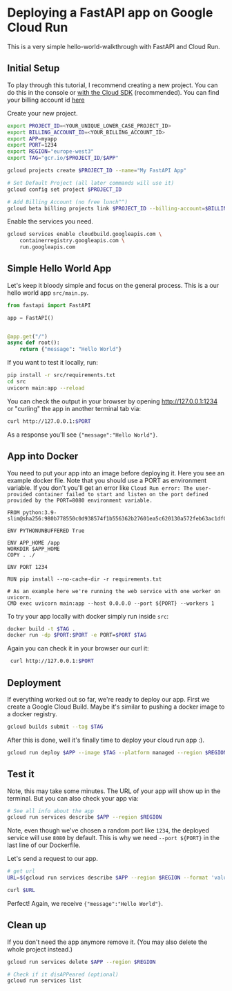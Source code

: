 # Deploying a FastAPI app on Google Cloud Run

This is a very simple hello-world-walkthrough with FastAPI and Cloud Run.


## Initial Setup
To play through this tutorial, I recommend creating a new project. You can do this in the console or [with the Cloud SDK](https://cloud.google.com/sdk/gcloud/reference/projects/create) (recommended). You can find your billing account id [here](https://console.cloud.google.com/billing)


Create  your new project.
```bash
export PROJECT_ID=<YOUR_UNIQUE_LOWER_CASE_PROJECT_ID>
export BILLING_ACCOUNT_ID=<YOUR_BILLING_ACCOUNT_ID>
export APP=myapp 
export PORT=1234
export REGION="europe-west3"
export TAG="gcr.io/$PROJECT_ID/$APP"

gcloud projects create $PROJECT_ID --name="My FastAPI App"

# Set Default Project (all later commands will use it) 
gcloud config set project $PROJECT_ID

# Add Billing Account (no free lunch^^)
gcloud beta billing projects link $PROJECT_ID --billing-account=$BILLING_ACCOUNT_ID
```

Enable the services you need.
```bash
gcloud services enable cloudbuild.googleapis.com \
    containerregistry.googleapis.com \
    run.googleapis.com
```

## Simple Hello World App

Let's keep it bloody simple and focus on the general process. This is a our hello world app `src/main.py`.
```python
from fastapi import FastAPI

app = FastAPI()


@app.get("/")
async def root():
    return {"message": "Hello World"}
```

If you want to test it locally, run:
```bash
pip install -r src/requirements.txt
cd src 
uvicorn main:app --reload
```

You can check the output in your browser by opening http://127.0.0.1:1234 or "curling" the app in another terminal tab via:
```bash
curl http://127.0.0.1:$PORT
```
As a response you'll see `{"message":"Hello World"}`.

## App into Docker

You need to put your app into an image before deploying it. Here you see an example docker file. Note that you should use a PORT as environment variable. If you don't you'll get an error like `Cloud Run error: The user-provided container failed to start and listen on the port defined provided by the PORT=8080 environment variable.`

```docker
FROM python:3.9-slim@sha256:980b778550c0d938574f1b556362b27601ea5c620130a572feb63ac1df03eda5 

ENV PYTHONUNBUFFERED True

ENV APP_HOME /app
WORKDIR $APP_HOME
COPY . ./

ENV PORT 1234

RUN pip install --no-cache-dir -r requirements.txt

# As an example here we're running the web service with one worker on uvicorn.
CMD exec uvicorn main:app --host 0.0.0.0 --port ${PORT} --workers 1
```

To try your app locally with docker simply run inside `src`:
```bash
docker build -t $TAG .
docker run -dp $PORT:$PORT -e PORT=$PORT $TAG
```

Again you can check it in your browser our curl it:
```bash
 curl http://127.0.0.1:$PORT
```

## Deployment
If everything worked out so far, we're ready to deploy our app. First we create a Google Cloud Build. Maybe it's similar to pushing a docker image to a docker registry.

```bash
gcloud builds submit --tag $TAG
```

After this is done, well it's finally time to deploy your cloud run app :).
```bash
gcloud run deploy $APP --image $TAG --platform managed --region $REGION --allow-unauthenticated
```

## Test it
Note, this may take some minutes. The URL of your app will show up in the terminal. But you can also check your app via:
```bash
# See all info about the app
gcloud run services describe $APP --region $REGION
```

Note, even though we've chosen a random port like `1234`, the deployed service will use `8080` by default. This is why we need `--port ${PORT}` in the last line of our Dockerfile.

Let's send a request to our app.
```bash
# get url
URL=$(gcloud run services describe $APP --region $REGION --format 'value(status.url)')

curl $URL
```
Perfect! Again, we receive `{"message":"Hello World"}`.

## Clean up
If you don't need the app anymore remove it. (You may also delete the whole project instead.)
```bash
gcloud run services delete $APP --region $REGION

# Check if it disAPPeared (optional)
gcloud run services list
```